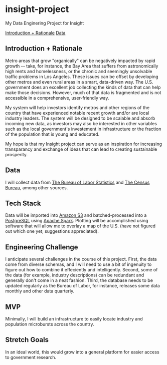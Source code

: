 # insight-project
My Data Enginering Project for Insight

[Introduction + Rationale](#heading)
[Data](#heading-1)






## Introduction + Rationale
Metro areas that grow "organically" can be negatively impacted by rapid growth -- take, for instance, the Bay Area that suffers from astronomically high rents and homelessness, or the chronic and seemingly unsolvable traffic problems in Los Angeles. These issues can be offset by developing other metros and even rural areas in a smart, data-driven way. The U.S. government does an excellent job collecting the kinds of data that can help make those decisions. However, much of that data is fragmented and is not accessible in a comprehensive, user-friendly way. 

My system will help investors identify metros and other regions of the country that have experienced notable recent growth and/or are local industry leaders. The system will be designed to be scalable and absorb incoming new data, as investors may also be interested in other variables such as the local government's investement in infrastructure or the fraction of the population that is young and educated.

My hope is that my Insight project can serve as an inspiration for increasing transparancy and exchange of ideas that can lead to creating sustainable prosperity.

## Data
I will collect data from [The Bureau of Labor Statistics](https://www.bls.gov/data/) and [The Census Bureau](https://www.census.gov/data.html), among other sources.

## Tech Stack
Data will be imported into [Amazon S3](https://aws.amazon.com/s3/) and batched-processed into a [PostgreSQL](https://www.postgresql.org/) using [Apache Spark](https://spark.apache.org/). Plotting will be accomplished using software that will allow me to overlay a map of the U.S. (have not figured out which one yet; suggestions appreciated).

## Engineering Challenge
I anticipate several challenges in the course of this project. First, the data come from diverse schemas, and I will need to use a bit of ingenuity to figure out how to combine it effeciently and intelligently. Second, some of the data (for example, industry descriptions) can be redundant and generally don't come in a neat fashion. Third, the database needs to be updated regularly as the Bureau of Labor, for instance, releases some data monthly and other data quarterly.

## MVP
Minimally, I will build an infrastructure to easily locate industry and population microbursts across the country.

## Stretch Goals
In an ideal world, this would grow into a general platform for easier access to government research.

